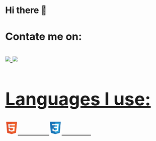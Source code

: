 <h1> Hi there 👋<h1>
    <div>
<h3> Contate me on:</h3>
<a href="https://www.linkedin.com/in/caio-eduardo-597b03191">
        <img src="https://img.shields.io/badge/linkedin-%230077B5.svg?&style=for-the-badge&logo=linkedin&logoColor=white&link=mailto:https:www.linkedin.com/in/caio-eduardo-597b03191/">
    <a href="mailto:caioeduardojm@gmail.com">
        <img src="https://img.shields.io/badge/gmail-D14836?&style=for-the-badge&logo=gmail&logoColor=white&link=mailto:caioeduardojm@gmail.com">
        </div>
    <h1>Languages I use:</h1>
    <img height="40" src="https://raw.githubusercontent.com/devicons/devicon/master/icons/html5/html5-original.svg">
    &nbsp;&nbsp;&nbsp;&nbsp;&nbsp;&nbsp;&nbsp;&nbsp;&nbsp;&nbsp;&nbsp;&nbsp;&nbsp;
    <img height="40" src="https://raw.githubusercontent.com/devicons/devicon/master/icons/css3/css3-original.svg">
    &nbsp;&nbsp;&nbsp;&nbsp;&nbsp;&nbsp;&nbsp;&nbsp;&nbsp;&nbsp;&nbsp;&nbsp;&nbsp;

<!--
**Caio-Mendonca/Caio-Mendonca** is a ✨ _special_ ✨ repository because its `README.md` (this file) appears on your GitHub profile.
Absrat
#ABSTRAT
